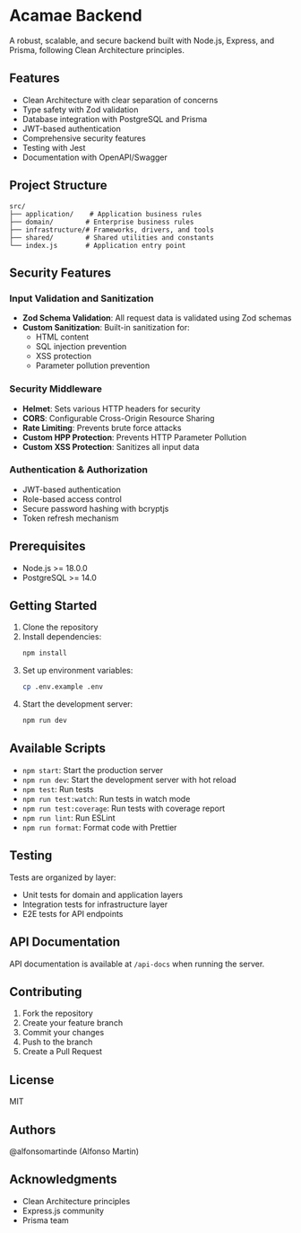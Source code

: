 # Acamae Backend

A robust, scalable, and secure backend built with Node.js, Express, and Prisma, following Clean Architecture principles.

## Features

- Clean Architecture with clear separation of concerns
- Type safety with Zod validation
- Database integration with PostgreSQL and Prisma
- JWT-based authentication
- Comprehensive security features
- Testing with Jest
- Documentation with OpenAPI/Swagger

## Project Structure

```
src/
├── application/    # Application business rules
├── domain/        # Enterprise business rules
├── infrastructure/# Frameworks, drivers, and tools
├── shared/        # Shared utilities and constants
└── index.js       # Application entry point
```

## Security Features

### Input Validation and Sanitization

- **Zod Schema Validation**: All request data is validated using Zod schemas
- **Custom Sanitization**: Built-in sanitization for:
  - HTML content
  - SQL injection prevention
  - XSS protection
  - Parameter pollution prevention

### Security Middleware

- **Helmet**: Sets various HTTP headers for security
- **CORS**: Configurable Cross-Origin Resource Sharing
- **Rate Limiting**: Prevents brute force attacks
- **Custom HPP Protection**: Prevents HTTP Parameter Pollution
- **Custom XSS Protection**: Sanitizes all input data

### Authentication & Authorization

- JWT-based authentication
- Role-based access control
- Secure password hashing with bcryptjs
- Token refresh mechanism

## Prerequisites

- Node.js >= 18.0.0
- PostgreSQL >= 14.0

## Getting Started

1. Clone the repository
2. Install dependencies:
   ```bash
   npm install
   ```
3. Set up environment variables:
   ```bash
   cp .env.example .env
   ```
4. Start the development server:
   ```bash
   npm run dev
   ```

## Available Scripts

- `npm start`: Start the production server
- `npm run dev`: Start the development server with hot reload
- `npm test`: Run tests
- `npm run test:watch`: Run tests in watch mode
- `npm run test:coverage`: Run tests with coverage report
- `npm run lint`: Run ESLint
- `npm run format`: Format code with Prettier

## Testing

Tests are organized by layer:

- Unit tests for domain and application layers
- Integration tests for infrastructure layer
- E2E tests for API endpoints

## API Documentation

API documentation is available at `/api-docs` when running the server.

## Contributing

1. Fork the repository
2. Create your feature branch
3. Commit your changes
4. Push to the branch
5. Create a Pull Request

## License

MIT

## Authors

@alfonsomartinde (Alfonso Martin)

## Acknowledgments

- Clean Architecture principles
- Express.js community
- Prisma team
